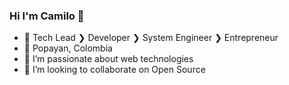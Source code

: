 ### Hi I'm Camilo 👋

- 💼 Tech Lead ❯ Developer ❯ System Engineer ❯ Entrepreneur
- 🏡 Popayan, Colombia
- 🌱 I’m passionate about web technologies
- 👯 I’m looking to collaborate on Open Source 
